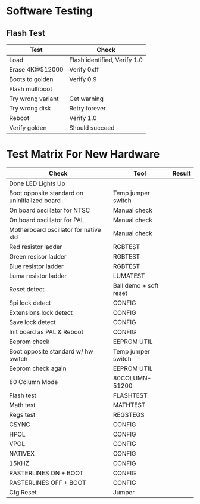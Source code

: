 # Software Testing

## Flash Test

Test                      | Check
--------------------------|----------------------
Load                      | Flash identified, Verify 1.0
Erase 4K@512000           | Verify 0xff
Boots to golden           | Verify 0.9
Flash multiboot           |
   Try wrong variant      | Get warning
   Try wrong disk         | Retry forever
Reboot                    | Verify 1.0
Verify golden             | Should succeed

# Test Matrix For New Hardware

Check | Tool | Result
------|-------|------
Done LED Lights Up | |
Boot opposite standard on uninitialized board | Temp jumper switch
On board oscillator for NTSC | Manual check |
On board oscillator for PAL | Manual check |
Motherboard oscillator for native std| Manual check |
Red resistor ladder | RGBTEST |
Green resisor ladder | RGBTEST |
Blue resistor ladder | RGBTEST |
Luma resistor ladder | LUMATEST |
Reset detect | Ball demo + soft reset |
Spi lock detect | CONFIG |
Extensions lock detect | CONFIG |
Save lock detect | CONFIG |
Init board as PAL & Reboot | CONFIG |
Eeprom check | EEPROM UTIL |
Boot opposite standard w/ hw switch | Temp jumper switch |
Eeprom check again | EEPROM UTIL |
80 Column Mode | 80COLUMN-51200 |
Flash test | FLASHTEST |
Math test | MATHTEST |
Regs test | REGSTEGS |
CSYNC | CONFIG |
HPOL | CONFIG |
VPOL | CONFIG |
NATIVEX | CONFIG |
15KHZ | CONFIG |
RASTERLINES ON + BOOT| CONFIG |
RASTERLINES OFF + BOOT| CONFIG |
Cfg Reset | Jumper |

